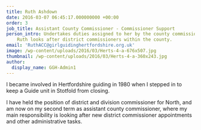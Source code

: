 ```yaml
---
title: Ruth Ashdown
date: 2016-03-07 06:45:17.000000000 +00:00 
order: 3
job_title: Assistant County Commissioner - Commissioner Support
person_intro: Undertakes duties assigned to her by the county commissioner and is her representative.
    Ruth looks after district commissioners within the county.
email: 'RuthACC@girlguidinghertfordshire.org.uk' 
image: /wp-content/uploads/2016/03/Herts-4-a-676x507.jpg
thumbnail: /wp-content/uploads/2016/03/Herts-4-a-360x243.jpg
author:
  display_name: GGH-Admin1
---
```

I became involved in Hertfordshire guiding in 1980 when I stepped in to keep a Guide unit in Stotfold from closing.

I have held the position of district and division commissioner for North, and am now on my second term as assistant county commissioner, where my main responsibility is looking after new district commissioner appointments and other administrative tasks.
 
